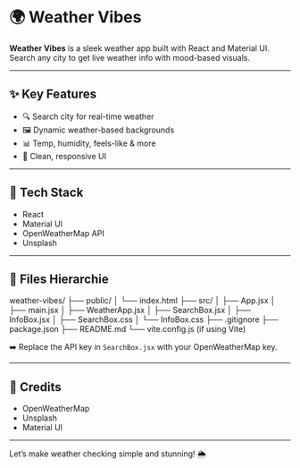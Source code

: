 # 🌍 Weather Vibes

**Weather Vibes** is a sleek weather app built with React and Material UI. Search any city to get live weather info with mood-based visuals.

---

## ✨ Key Features

- 🔍 Search city for real-time weather
- 🖼️ Dynamic weather-based backgrounds
- 📊 Temp, humidity, feels-like & more
- 🎨 Clean, responsive UI

---

## 🧰 Tech Stack

- React
- Material UI
- OpenWeatherMap API
- Unsplash

---

## 🚀 Files Hierarchie

weather-vibes/
├── public/
│ └── index.html
├── src/
│ ├── App.jsx
│ ├── main.jsx
│ ├── WeatherApp.jsx
│ ├── SearchBox.jsx
│ ├── InfoBox.jsx
│ ├── SearchBox.css
│ └── InfoBox.css
├── .gitignore
├── package.json
├── README.md
└── vite.config.js (if using Vite)

➡️ Replace the API key in `SearchBox.jsx` with your OpenWeatherMap key.

---

## 🙌 Credits

- OpenWeatherMap
- Unsplash
- Material UI

---

Let’s make weather checking simple and stunning! 🌦️

